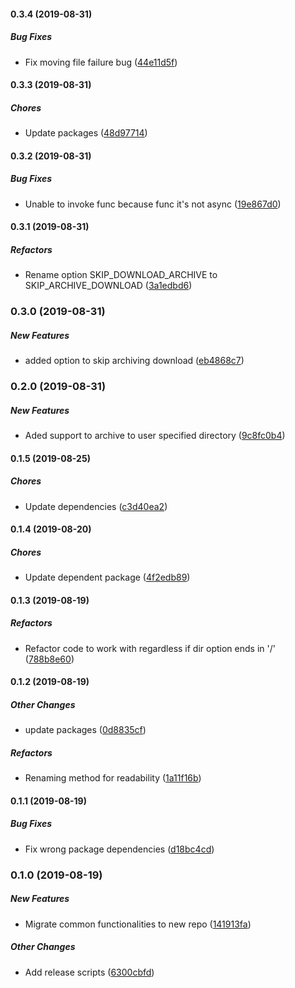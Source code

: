 #### 0.3.4 (2019-08-31)

##### Bug Fixes

*  Fix moving file failure bug ([44e11d5f](https://github.com/wchen02/apify-etl-lib/commit/44e11d5fe48375aa5b74fdde8d27621ddc8ef909))

#### 0.3.3 (2019-08-31)

##### Chores

*  Update packages ([48d97714](https://github.com/wchen02/apify-etl-lib/commit/48d97714a3b52ea1c2e5b8f4536072a5ea3676a1))

#### 0.3.2 (2019-08-31)

##### Bug Fixes

*  Unable to invoke func because func it's not async ([19e867d0](https://github.com/wchen02/apify-etl-lib/commit/19e867d07e3c9fb31d4fba5eb45259c7d05c9198))

#### 0.3.1 (2019-08-31)

##### Refactors

*  Rename option SKIP_DOWNLOAD_ARCHIVE to SKIP_ARCHIVE_DOWNLOAD ([3a1edbd6](https://github.com/wchen02/apify-etl-lib/commit/3a1edbd62b83edc5b9d1a34255537697ea63bb10))

### 0.3.0 (2019-08-31)

##### New Features

*  added option to skip archiving download ([eb4868c7](https://github.com/wchen02/apify-etl-lib/commit/eb4868c74eabb63b234a73a95dd4558c59f05dd4))

### 0.2.0 (2019-08-31)

##### New Features

*  Aded support to archive to user specified directory ([9c8fc0b4](https://github.com/wchen02/apify-etl-lib/commit/9c8fc0b420fba9b7c93d9d9b13596b91d05f60e4))

#### 0.1.5 (2019-08-25)

##### Chores

*  Update dependencies ([c3d40ea2](https://github.com/wchen02/apify-etl-lib/commit/c3d40ea2984c252e97fc4248eb6b41e9c8f2ed48))

#### 0.1.4 (2019-08-20)

##### Chores

*  Update dependent package ([4f2edb89](https://github.com/wchen02/apify-etl-lib/commit/4f2edb89920eeeebb0ab57bd2046eb5c23d95ede))

#### 0.1.3 (2019-08-19)

##### Refactors

*  Refactor code to work with regardless if dir option ends in '/' ([788b8e60](https://github.com/wchen02/apify-etl-lib/commit/788b8e6006e42cf6fd092a6aacc30bcf93763f7f))

#### 0.1.2 (2019-08-19)

##### Other Changes

*  update packages ([0d8835cf](https://github.com/wchen02/apify-etl-lib/commit/0d8835cfd4dfdcd4a27adc0930f2f6ff2036984a))

##### Refactors

*  Renaming method for readability ([1a11f16b](https://github.com/wchen02/apify-etl-lib/commit/1a11f16bd80682b2c79ad05f70278cb974ba1901))

#### 0.1.1 (2019-08-19)

##### Bug Fixes

*  Fix wrong package dependencies ([d18bc4cd](https://github.com/wchen02/apify-etl-lib/commit/d18bc4cdee4575285ead0f0ff5e519c6b2504bb5))

### 0.1.0 (2019-08-19)

##### New Features

*  Migrate common functionalities to new repo ([141913fa](https://github.com/wchen02/apify-etl-lib/commit/141913facc28d4046578fcfb63a0ee1fc089e2a3))

##### Other Changes

*  Add release scripts ([6300cbfd](https://github.com/wchen02/apify-etl-lib/commit/6300cbfdaf5195cb9da161bee265701d433bcee3))

